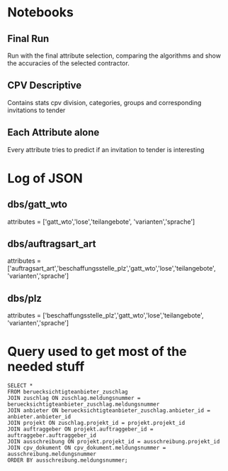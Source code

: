 # Notebooks

## Final Run

Run with the final attribute selection, comparing the algorithms and show the accuracies of the selected contractor.

## CPV Descriptive

Contains stats cpv division, categories, groups and corresponding invitations to tender

## Each Attribute alone

Every attribute tries to predict if an invitation to tender is interesting

# Log of JSON

## dbs/gatt_wto

attributes = ['gatt_wto','lose','teilangebote', 'varianten','sprache']

## dbs/auftragsart_art

attributes = ['auftragsart_art','beschaffungsstelle_plz','gatt_wto','lose','teilangebote', 'varianten','sprache']

## dbs/plz

attributes = ['beschaffungsstelle_plz','gatt_wto','lose','teilangebote', 'varianten','sprache']


# Query used to get most of the needed stuff

```
SELECT *
FROM beruecksichtigteanbieter_zuschlag
JOIN zuschlag ON zuschlag.meldungsnummer = beruecksichtigteanbieter_zuschlag.meldungsnummer
JOIN anbieter ON beruecksichtigteanbieter_zuschlag.anbieter_id = anbieter.anbieter_id
JOIN projekt ON zuschlag.projekt_id = projekt.projekt_id
JOIN auftraggeber ON projekt.auftraggeber_id = auftraggeber.auftraggeber_id
JOIN ausschreibung ON projekt.projekt_id = ausschreibung.projekt_id
JOIN cpv_dokument ON cpv_dokument.meldungsnummer = ausschreibung.meldungsnummer
ORDER BY ausschreibung.meldungsnummer;

```
